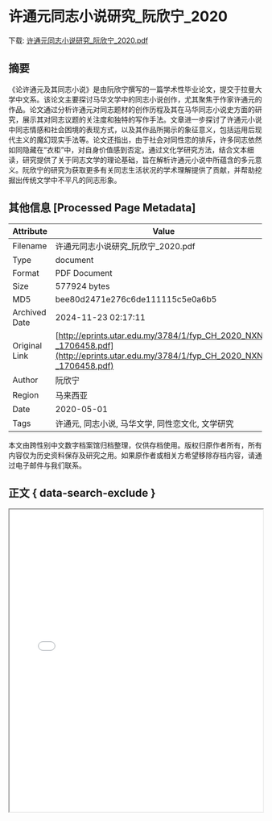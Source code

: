 # 许通元同志小说研究_阮欣宁_2020

<!-- tcd_download_link -->
下载: [许通元同志小说研究_阮欣宁_2020.pdf](许通元同志小说研究_阮欣宁_2020.pdf)
<!-- tcd_download_link_end -->

## 摘要

<!-- tcd_abstract -->
《论许通元及其同志小说》是由阮欣宁撰写的一篇学术性毕业论文，提交于拉曼大学中文系。该论文主要探讨马华文学中的同志小说创作，尤其聚焦于作家许通元的作品。论文通过分析许通元对同志题材的创作历程及其在马华同志小说史方面的研究，展示其对同志议题的关注度和独特的写作手法。文章进一步探讨了许通元小说中同志情感和社会困境的表现方式，以及其作品所揭示的象征意义，包括运用后现代主义的魔幻现实手法等。论文还指出，由于社会对同性恋的排斥，许多同志依然如同隐藏在“衣柜”中，对自身价值感到否定。通过文化学研究方法，结合文本细读，研究提供了关于同志文学的理论基础，旨在解析许通元小说中所蕴含的多元意义。阮欣宁的研究为获取更多有关同志生活状况的学术理解提供了贡献，并帮助挖掘出传统文学中不平凡的同志形象。

<!-- tcd_abstract_end -->

## 其他信息 [Processed Page Metadata]

| Attribute       | Value                                  |
|-----------------|----------------------------------------|
| Filename        | 许通元同志小说研究_阮欣宁_2020.pdf                             |
| Type            | document                                 |
| Format          | PDF Document                               |
| Size            | 577924 bytes                           |
| MD5             | bee80d2471e276c6de111115c5e0a6b5                                  |
| Archived Date   | 2024-11-23 02:17:11                             |
| Original Link   | [http://eprints.utar.edu.my/3784/1/fyp_CH_2020_NXN_-_1706458.pdf](http://eprints.utar.edu.my/3784/1/fyp_CH_2020_NXN_-_1706458.pdf)                         |
| Author          | 阮欣宁                               |
| Region          | 马来西亚                               |
| Date            | 2020-05-01                                 |
| Tags            | 许通元, 同志小说, 马华文学, 同性恋文化, 文学研究                                 |

本文由跨性别中文数字档案馆归档整理，仅供存档使用。版权归原作者所有，所有内容仅为历史资料保存及研究之用。如果原作者或相关方希望移除存档内容，请通过电子邮件与我们联系。

## 正文 { data-search-exclude }

<!-- tcd_main_text -->
<iframe src="../许通元同志小说研究_阮欣宁_2020.pdf" width="100%" height="600px">
    <p>无法显示PDF，请下载查看。</p>
</iframe>
<!-- tcd_main_text_end -->

